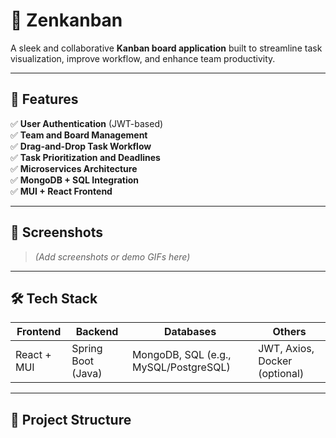 # 🧠 Zenkanban

A sleek and collaborative **Kanban board application** built to streamline task visualization, improve workflow, and enhance team productivity.

---

## 🚀 Features

✅ **User Authentication** (JWT-based)  
✅ **Team and Board Management**  
✅ **Drag-and-Drop Task Workflow**  
✅ **Task Prioritization and Deadlines**  
✅ **Microservices Architecture**  
✅ **MongoDB + SQL Integration**  
✅ **MUI + React Frontend**

---

## 📸 Screenshots

> *(Add screenshots or demo GIFs here)*

---

## 🛠 Tech Stack

| Frontend | Backend | Databases | Others |
|----------|---------|-----------|--------|
| React + MUI | Spring Boot (Java) | MongoDB, SQL (e.g., MySQL/PostgreSQL) | JWT, Axios, Docker (optional) |

---

## 📂 Project Structure

